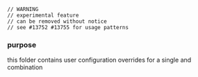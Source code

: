 ```
// WARNING
// experimental feature
// can be removed without notice
// see #13752 #13755 for usage patterns
```

### purpose

this folder contains user configuration overrides
for a single <Vendor-name> and <Printer-name> combination
